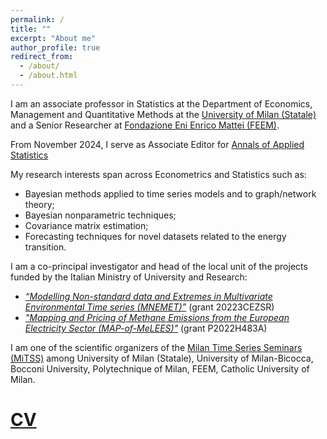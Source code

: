 ```yaml
---
permalink: /
title: ""
excerpt: "About me"
author_profile: true
redirect_from: 
  - /about/
  - /about.html
---
```



I am an associate professor in Statistics at the Department of Economics, Management and Quantitative Methods at the [University of Milan (Statale)](https://eng.demm.unimi.it/ecm/home) and a Senior Researcher at [Fondazione Eni Enrico Mattei (FEEM)](https://www.feem.it/en/).

From November 2024, I serve as Associate Editor for [Annals of Applied Statistics](https://imstat.org/journals-and-publications/annals-of-applied-statistics/)

My research interests span across Econometrics and Statistics such as:
* Bayesian methods applied to time series models and to graph/network theory;
* Bayesian nonparametric techniques;
* Covariance matrix estimation;
* Forecasting techniques for novel datasets related to the energy transition.

I am a co-principal investigator and head of the local unit of the projects funded by the Italian Ministry of University and Research:
* [*“Modelling Non-standard data and Extremes in Multivariate Environmental Time series (MNEMET)”*](https://rossiniluca.github.io/Mnemet/) (grant 20223CEZSR)
* [*"Mapping and Pricing of Methane Emissions from the European Electricity Sector (MAP-of-MeLEES)"*](https://rossiniluca.github.io/MAP-of-MeLEES/) (grant P2022H483A)

I am one of the scientific organizers of the [Milan Time Series Seminars (MiTSS)](https://sites.google.com/unimib.it/mitss/home-page) among University of Milan (Statale), University of Milan-Bicocca, Bocconi University, Polytechnique of Milan, FEEM, Catholic University of Milan.

[CV](https://www.dropbox.com/scl/fi/1dqqixx2atv8yx5o7km1b/CV_Rossini_Luca.pdf?rlkey=vbnlccq1t2gpnufbld9874and&st=aagupwgr&dl=0) 
======
